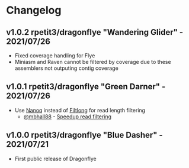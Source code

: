 # Changelog

## v1.0.2 rpetit3/dragonflye "Wandering Glider" - 2021/07/26

* Fixed coverage handling for Flye
* Miniasm and Raven cannot be filtered by coverage due to these assemblers not outputing contig coverage

## v1.0.1 rpetit3/dragonflye "Green Darner" - 2021/07/26

* Use [Nanoq](https://github.com/esteinig/nanoq) instead of [Filtlong](https://github.com/rrwick/Filtlong) for read length filtering
    * [@mbhall88](https://github.com/mbhall88) - [Speedup read filtering](https://github.com/rpetit3/dragonflye/issues/1)

## v1.0.0 rpetit3/dragonflye "Blue Dasher" - 2021/07/21

* First public release of Dragonflye
